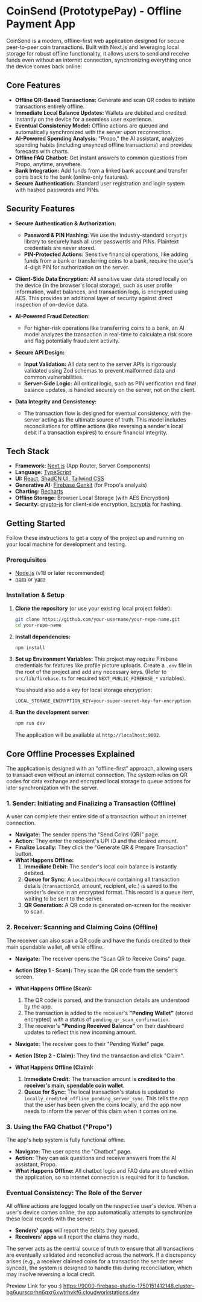 # CoinSend (PrototypePay) - Offline Payment App

CoinSend is a modern, offline-first web application designed for secure peer-to-peer coin transactions. Built with Next.js and leveraging local storage for robust offline functionality, it allows users to send and receive funds even without an internet connection, synchronizing everything once the device comes back online.



## Core Features

- **Offline QR-Based Transactions:** Generate and scan QR codes to initiate transactions entirely offline.
- **Immediate Local Balance Updates:** Wallets are debited and credited instantly on the device for a seamless user experience.
- **Eventual Consistency Model:** Offline actions are queued and automatically synchronized with the server upon reconnection.
- **AI-Powered Spending Analysis:** "Propo," the AI assistant, analyzes spending habits (including unsynced offline transactions) and provides forecasts with charts.
- **Offline FAQ Chatbot:** Get instant answers to common questions from Propo, anytime, anywhere.
- **Bank Integration:** Add funds from a linked bank account and transfer coins back to the bank (online-only features).
- **Secure Authentication:** Standard user registration and login system with hashed passwords and PINs.

## Security Features

- **Secure Authentication & Authorization:**
    - **Password & PIN Hashing:** We use the industry-standard `bcryptjs` library to securely hash all user passwords and PINs. Plaintext credentials are never stored.
    - **PIN-Protected Actions:** Sensitive financial operations, like adding funds from a bank or transferring coins to a bank, require the user's 4-digit PIN for authorization on the server.

- **Client-Side Data Encryption:** All sensitive user data stored locally on the device (in the browser's local storage), such as user profile information, wallet balances, and transaction logs, is encrypted using AES. This provides an additional layer of security against direct inspection of on-device data.

- **AI-Powered Fraud Detection:**
    - For higher-risk operations like transferring coins to a bank, an AI model analyzes the transaction in real-time to calculate a risk score and flag potentially fraudulent activity.

- **Secure API Design:**
    - **Input Validation:** All data sent to the server APIs is rigorously validated using Zod schemas to prevent malformed data and common vulnerabilities.
    - **Server-Side Logic:** All critical logic, such as PIN verification and final balance updates, is handled securely on the server, not on the client.

- **Data Integrity and Consistency:**
    - The transaction flow is designed for eventual consistency, with the server acting as the ultimate source of truth. This model includes reconciliations for offline actions (like reversing a sender's local debit if a transaction expires) to ensure financial integrity.

## Tech Stack

- **Framework:** [Next.js](https://nextjs.org/) (App Router, Server Components)
- **Language:** [TypeScript](https://www.typescriptlang.org/)
- **UI:** [React](https://react.dev/), [ShadCN UI](https://ui.shadcn.com/), [Tailwind CSS](https://tailwindcss.com/)
- **Generative AI:** [Firebase Genkit](https://firebase.google.com/docs/genkit) (for Propo's analysis)
- **Charting:** [Recharts](https://recharts.org/)
- **Offline Storage:** Browser Local Storage (with AES Encryption)
- **Security:** [crypto-js](https://github.com/brix/crypto-js) for client-side encryption, [bcryptjs](https://github.com/dcodeIO/bcrypt.js) for hashing.

## Getting Started

Follow these instructions to get a copy of the project up and running on your local machine for development and testing.

### Prerequisites

- [Node.js](https://nodejs.org/) (v18 or later recommended)
- [npm](https://www.npmjs.com/) or [yarn](https://yarnpkg.com/)

### Installation & Setup

1.  **Clone the repository** (or use your existing local project folder):
    ```bash
    git clone https://github.com/your-username/your-repo-name.git
    cd your-repo-name
    ```

2.  **Install dependencies:**
    ```bash
    npm install
    ```

3.  **Set up Environment Variables:**
    This project may require Firebase credentials for features like profile picture uploads. Create a `.env` file in the root of the project and add any necessary keys. (Refer to `src/lib/firebase.ts` for required `NEXT_PUBLIC_FIREBASE_*` variables).
    
    You should also add a key for local storage encryption:
    ```
    LOCAL_STORAGE_ENCRYPTION_KEY=your-super-secret-key-for-encryption
    ```

4.  **Run the development server:**
    ```bash
    npm run dev
    ```
    The application will be available at `http://localhost:9002`.

## Core Offline Processes Explained

The application is designed with an "offline-first" approach, allowing users to transact even without an internet connection. The system relies on QR codes for data exchange and encrypted local storage to queue actions for later synchronization with the server.

### 1. Sender: Initiating and Finalizing a Transaction (Offline)

A user can complete their entire side of a transaction without an internet connection.

- **Navigate:** The sender opens the "Send Coins (QR)" page.
- **Action:** They enter the recipient's UPI ID and the desired amount.
- **Finalize Locally:** They click the "Generate QR & Prepare Transaction" button.
- **What Happens Offline:**
    1.  **Immediate Debit:** The sender's local coin balance is instantly debited.
    2.  **Queue for Sync:** A `LocalDebitRecord` containing all transaction details (`transactionId`, amount, recipient, etc.) is saved to the sender's device in an encrypted format. This record is a queue item, waiting to be sent to the server.
    3.  **QR Generation:** A QR code is generated on-screen for the receiver to scan.

### 2. Receiver: Scanning and Claiming Coins (Offline)

The receiver can also scan a QR code and have the funds credited to their main spendable wallet, all while offline.

- **Navigate:** The receiver opens the "Scan QR to Receive Coins" page.
- **Action (Step 1 - Scan):** They scan the QR code from the sender's screen.
- **What Happens Offline (Scan):**
    1.  The QR code is parsed, and the transaction details are understood by the app.
    2.  The transaction is added to the receiver's **"Pending Wallet"** (stored encrypted) with a status of `pending_qr_scan_confirmation`.
    3.  The receiver's **"Pending Received Balance"** on their dashboard updates to reflect this new incoming amount.

- **Navigate:** The receiver goes to their "Pending Wallet" page.
- **Action (Step 2 - Claim):** They find the transaction and click "Claim".
- **What Happens Offline (Claim):**
    1.  **Immediate Credit:** The transaction amount is **credited to the receiver's main, spendable coin wallet**.
    2.  **Queue for Sync:** The local transaction's status is updated to `locally_credited_offline_pending_server_sync`. This tells the app that the user has been given the coins locally, and the app now needs to inform the server of this claim when it comes online.

### 3. Using the FAQ Chatbot ("Propo")

The app's help system is fully functional offline.

- **Navigate:** The user opens the "Chatbot" page.
- **Action:** They can ask questions and receive answers from the AI assistant, Propo.
- **What Happens Offline:** All chatbot logic and FAQ data are stored within the application, so no internet connection is required for it to function.

### Eventual Consistency: The Role of the Server

All offline actions are logged locally on the respective user's device. When a user's device comes online, the app automatically attempts to synchronize these local records with the server:
-   **Senders' apps** will report the debits they queued.
-   **Receivers' apps** will report the claims they made.

The server acts as the central source of truth to ensure that all transactions are eventually validated and reconciled across the network. If a discrepancy arises (e.g., a receiver claimed coins for a transaction the sender never synced), the system is designed to handle this during reconciliation, which may involve reversing a local credit.


Preview Link for you :)
https://9000-firebase-studio-1750151412148.cluster-bg6uurscprhn6qxr6xwtrhvkf6.cloudworkstations.dev
